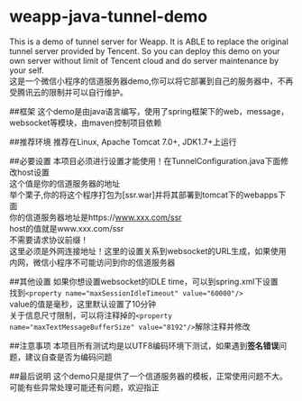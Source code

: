 # weapp-java-tunnel-demo
This is a demo of tunnel server for Weapp. It is ABLE to replace the original tunnel server provided by Tencent. So you can deploy this demo on your own server without limit of Tencent cloud and do server maintenance by your self.<br>
这是一个微信小程序的信道服务器demo,你可以将它部署到自己的服务器中，不再受腾讯云的限制并可以自行维护。

##框架
这个demo是由java语言编写，使用了spring框架下的web，message，websocket等模块，由maven控制项目依赖

##推荐环境
推荐在Linux, Apache Tomcat 7.0+, JDK1.7+上运行

##必要设置
本项目必须进行设置才能使用！在TunnelConfiguration.java下面修改host设置<br>
这个值是你的信道服务器的地址<br>
举个栗子,你的将这个程序打包为[ssr.war]并将其部署到tomcat下的webapps下面<br>
你的信道服务器地址是https://www.xxx.com/ssr<br>
host的值就是www.xxx.com/ssr<br>
不需要请求协议前缀！<br>
这里必须是外网连接地址！这里的设置关系到websocket的URL生成，如果使用内网，微信小程序不可能访问到你的信道服务器

##其他设置
如果你想设置websocket的IDLE time，可以到spring.xml下设置<br>
找到`<property name="maxSessionIdleTimeout" value="60000"/>`<br>
value的值是毫秒，这里默认设置了10分钟<br>
关于信息尺寸限制，可以将注释掉的`<property name="maxTextMessageBufferSize" value="8192"/>`解除注释并修改

##注意事项
本项目所有测试均是以UTF8编码环境下测试，如果遇到**签名错误**问题，建议自查是否为编码问题<br>

##最后说明
这个demo只是提供了一个信道服务器的模板，正常使用问题不大。可能有些异常处理可能还有问题，欢迎指正